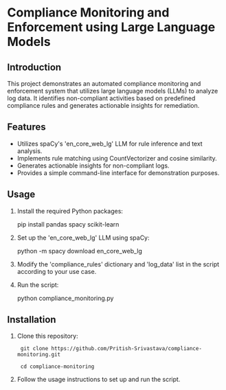 # Compliance Monitoring and Enforcement using Large Language Models

## Introduction
This project demonstrates an automated compliance monitoring and enforcement system that utilizes large language models (LLMs) to analyze log data. It identifies non-compliant activities based on predefined compliance rules and generates actionable insights for remediation.

## Features
- Utilizes spaCy's 'en_core_web_lg' LLM for rule inference and text analysis.
- Implements rule matching using CountVectorizer and cosine similarity.
- Generates actionable insights for non-compliant logs.
- Provides a simple command-line interface for demonstration purposes.

## Usage
1. Install the required Python packages:


   pip install pandas spacy scikit-learn

3. Set up the 'en_core_web_lg' LLM using spaCy:


   python -m spacy download en_core_web_lg

4. Modify the 'compliance_rules' dictionary and 'log_data' list in the script according to your use case.

5. Run the script:


   python compliance_monitoring.py

## Installation
1. Clone this repository:

        git clone https://github.com/Pritish-Srivastava/compliance-monitoring.git
   
        cd compliance-monitoring

3. Follow the usage instructions to set up and run the script.

